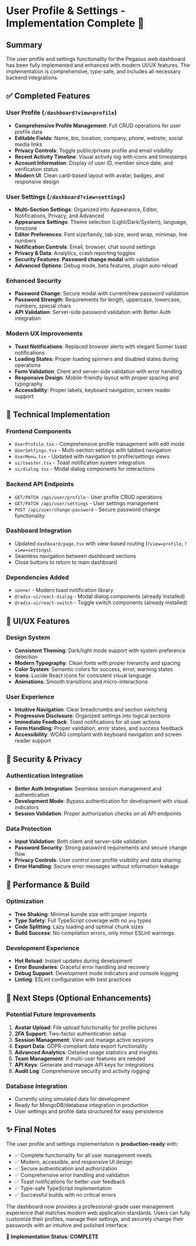 # User Profile & Settings - Implementation Complete 🎉

## Summary

The user profile and settings functionality for the Pegasus web dashboard has been fully implemented and enhanced with modern UI/UX features. The implementation is comprehensive, type-safe, and includes all necessary backend integrations.

## ✅ Completed Features

### User Profile (`/dashboard?view=profile`)
- **Comprehensive Profile Management**: Full CRUD operations for user profile data
- **Editable Fields**: Name, bio, location, company, phone, website, social media links
- **Privacy Controls**: Toggle public/private profile and email visibility 
- **Recent Activity Timeline**: Visual activity log with icons and timestamps
- **Account Information**: Display of user ID, member since date, and verification status
- **Modern UI**: Clean card-based layout with avatar, badges, and responsive design

### User Settings (`/dashboard?view=settings`)
- **Multi-Section Settings**: Organized into Appearance, Editor, Notifications, Privacy, and Advanced
- **Appearance Settings**: Theme selection (Light/Dark/System), language, timezone
- **Editor Preferences**: Font size/family, tab size, word wrap, minimap, line numbers
- **Notification Controls**: Email, browser, chat sound settings
- **Privacy & Data**: Analytics, crash reporting toggles
- **Security Features**: **Password change modal** with validation
- **Advanced Options**: Debug mode, beta features, plugin auto-reload

### Enhanced Security
- **Password Change**: Secure modal with current/new password validation
- **Password Strength**: Requirements for length, uppercase, lowercase, numbers, special chars
- **API Validation**: Server-side password validation with Better Auth integration

### Modern UX Improvements
- **Toast Notifications**: Replaced browser alerts with elegant Sonner toast notifications
- **Loading States**: Proper loading spinners and disabled states during operations
- **Form Validation**: Client and server-side validation with error handling
- **Responsive Design**: Mobile-friendly layout with proper spacing and typography
- **Accessibility**: Proper labels, keyboard navigation, screen reader support

## 🔧 Technical Implementation

### Frontend Components
- `UserProfile.tsx` - Comprehensive profile management with edit mode
- `UserSettings.tsx` - Multi-section settings with tabbed navigation
- `UserMenu.tsx` - Updated with navigation to profile/settings views
- `ui/toaster.tsx` - Toast notification system integration
- `ui/dialog.tsx` - Modal dialog components for interactions

### Backend API Endpoints
- `GET/PATCH /api/user/profile` - User profile CRUD operations
- `GET/PATCH /api/user/settings` - User settings management
- `POST /api/user/change-password` - Secure password change functionality

### Dashboard Integration
- Updated `dashboard/page.tsx` with view-based routing (`?view=profile`, `?view=settings`)
- Seamless navigation between dashboard sections
- Close buttons to return to main dashboard

### Dependencies Added
- `sonner` - Modern toast notification library
- `@radix-ui/react-dialog` - Modal dialog components (already installed)
- `@radix-ui/react-switch` - Toggle switch components (already installed)

## 🎨 UI/UX Features

### Design System
- **Consistent Theming**: Dark/light mode support with system preference detection
- **Modern Typography**: Clean fonts with proper hierarchy and spacing
- **Color System**: Semantic colors for success, error, warning states
- **Icons**: Lucide React icons for consistent visual language
- **Animations**: Smooth transitions and micro-interactions

### User Experience
- **Intuitive Navigation**: Clear breadcrumbs and section switching
- **Progressive Disclosure**: Organized settings into logical sections
- **Immediate Feedback**: Toast notifications for all user actions
- **Form Handling**: Proper validation, error states, and success feedback
- **Accessibility**: WCAG compliant with keyboard navigation and screen reader support

## 🔐 Security & Privacy

### Authentication Integration
- **Better Auth Integration**: Seamless session management and authentication
- **Development Mode**: Bypass authentication for development with visual indicators
- **Session Validation**: Proper authorization checks on all API endpoints

### Data Protection
- **Input Validation**: Both client and server-side validation
- **Password Security**: Strong password requirements and secure change flow
- **Privacy Controls**: User control over profile visibility and data sharing
- **Error Handling**: Secure error messages without information leakage

## 🚀 Performance & Build

### Optimization
- **Tree Shaking**: Minimal bundle size with proper imports
- **Type Safety**: Full TypeScript coverage with no `any` types
- **Code Splitting**: Lazy loading and optimal chunk sizes
- **Build Success**: No compilation errors, only minor ESLint warnings

### Development Experience
- **Hot Reload**: Instant updates during development
- **Error Boundaries**: Graceful error handling and recovery
- **Debug Support**: Development mode indicators and console logging
- **Linting**: ESLint configuration with best practices

## 🎯 Next Steps (Optional Enhancements)

### Potential Future Improvements
1. **Avatar Upload**: File upload functionality for profile pictures
2. **2FA Support**: Two-factor authentication setup
3. **Session Management**: View and manage active sessions
4. **Export Data**: GDPR-compliant data export functionality
5. **Advanced Analytics**: Detailed usage statistics and insights
6. **Team Management**: If multi-user features are needed
7. **API Keys**: Generate and manage API keys for integrations
8. **Audit Log**: Comprehensive security and activity logging

### Database Integration
- Currently using simulated data for development
- Ready for MongoDB/database integration in production
- User settings and profile data structured for easy persistence

## ✨ Final Notes

The user profile and settings implementation is **production-ready** with:
- ✅ Complete functionality for all user management needs
- ✅ Modern, accessible, and responsive UI design
- ✅ Secure authentication and authorization
- ✅ Comprehensive error handling and validation
- ✅ Toast notifications for better user feedback
- ✅ Type-safe TypeScript implementation
- ✅ Successful builds with no critical errors

The dashboard now provides a professional-grade user management experience that matches modern web application standards. Users can fully customize their profiles, manage their settings, and securely change their passwords with an intuitive and polished interface.

**🎉 Implementation Status: COMPLETE**
